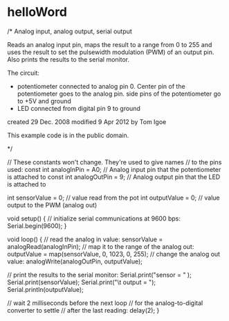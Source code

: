 # helloWord
/*
  Analog input, analog output, serial output

 Reads an analog input pin, maps the result to a range from 0 to 255
 and uses the result to set the pulsewidth modulation (PWM) of an output pin.
 Also prints the results to the serial monitor.

 The circuit:
 * potentiometer connected to analog pin 0.
   Center pin of the potentiometer goes to the analog pin.
   side pins of the potentiometer go to +5V and ground
 * LED connected from digital pin 9 to ground

 created 29 Dec. 2008
 modified 9 Apr 2012
 by Tom Igoe

 This example code is in the public domain.

 */

// These constants won't change.  They're used to give names
// to the pins used:
const int analogInPin = A0;  // Analog input pin that the potentiometer is attached to
const int analogOutPin = 9; // Analog output pin that the LED is attached to

int sensorValue = 0;        // value read from the pot
int outputValue = 0;        // value output to the PWM (analog out)

void setup() {
  // initialize serial communications at 9600 bps:
  Serial.begin(9600);
}

void loop() {
  // read the analog in value:
  sensorValue = analogRead(analogInPin);
  // map it to the range of the analog out:
  outputValue = map(sensorValue, 0, 1023, 0, 255);
  // change the analog out value:
  analogWrite(analogOutPin, outputValue);

  // print the results to the serial monitor:
  Serial.print("sensor = " );
  Serial.print(sensorValue);
  Serial.print("\t output = ");
  Serial.println(outputValue);

  // wait 2 milliseconds before the next loop
  // for the analog-to-digital converter to settle
  // after the last reading:
  delay(2);
}
